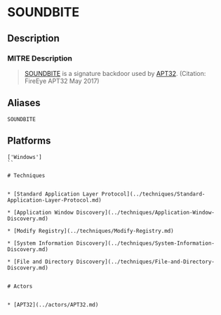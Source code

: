 
# SOUNDBITE

## Description

### MITRE Description

> [SOUNDBITE](https://attack.mitre.org/software/S0157) is a signature backdoor used by [APT32](https://attack.mitre.org/groups/G0050). (Citation: FireEye APT32 May 2017)

## Aliases

```
SOUNDBITE
```

## Platforms

```
['Windows']
``

# Techniques


* [Standard Application Layer Protocol](../techniques/Standard-Application-Layer-Protocol.md)

* [Application Window Discovery](../techniques/Application-Window-Discovery.md)
    
* [Modify Registry](../techniques/Modify-Registry.md)
    
* [System Information Discovery](../techniques/System-Information-Discovery.md)
    
* [File and Directory Discovery](../techniques/File-and-Directory-Discovery.md)
    

# Actors


* [APT32](../actors/APT32.md)

